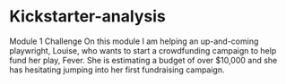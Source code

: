 # Kickstarter-analysis
Module 1 Challenge
On this module I am helping an up-and-coming playwright, Louise, who wants to start a crowdfunding campaign to help fund her play, Fever. She is estimating a budget of over $10,000 and she has hesitating jumping into her first fundraising campaign.
